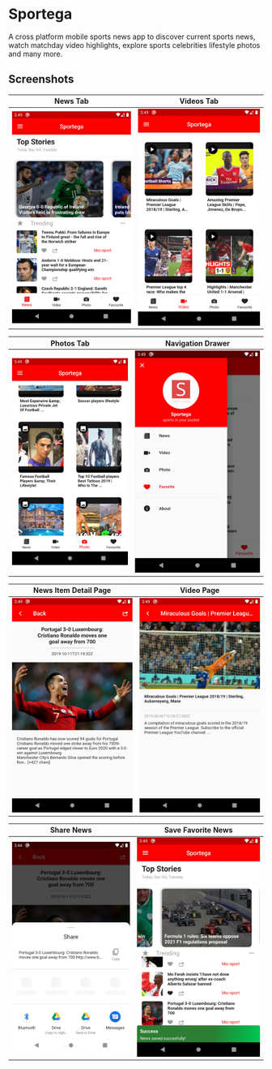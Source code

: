 # Sportega
 A cross platform mobile sports news app to discover current sports news, watch matchday video highlights, explore sports celebrities lifestyle photos and many more.
 
## Screenshots
News Tab            |  Videos Tab
:-------------------------:|:-------------------------:
![News Tab](https://github.com/codingoliver/sportega/blob/master/screenshots/news_tab.png) | ![Video Tab](https://github.com/codingoliver/sportega/blob/master/screenshots/video_tab.png) 

Photos Tab            |  Navigation Drawer
:-------------------------:|:-------------------------:
![News Tab](https://github.com/codingoliver/sportega/blob/master/screenshots/photo_tab.png) | ![Navigation Drawer](https://github.com/codingoliver/sportega/blob/master/screenshots/nav_drawer.png) 

News Item Detail Page            |  Video Page
:-------------------------:|:-------------------------:
![NewsItem Detail Page](https://github.com/codingoliver/sportega/blob/master/screenshots/news_detail.png) | ![Video Page](https://github.com/codingoliver/sportega/blob/master/screenshots/video_detail.png) 

Share News            |  Save Favorite News
:-------------------------:|:-------------------------:
![Share News](https://github.com/codingoliver/sportega/blob/master/screenshots/share_news.png) | ![Save Favorite News](https://github.com/codingoliver/sportega/blob/master/screenshots/save_news.png) 
